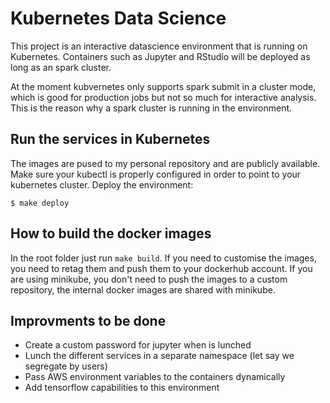 # Kubernetes Data Science
This project is an interactive datascience environment that is running on Kubernetes. Containers such as Jupyter and RStudio will be deployed as long as an spark cluster.

At the moment kubvernetes only supports spark submit in a cluster mode, which is good for production jobs but not so much for interactive analysis. This is the reason why a spark cluster is running in the environment.

## Run the services in Kubernetes
The images are pused to my personal repository and are publicly available. Make sure your kubectl is properly configured in order to point to your kubernetes cluster.
Deploy the environment:
```
$ make deploy
```

## How to build the docker images
In the root folder just run `make build`. If you need to customise the images, you need to retag them and push them to your dockerhub account. If you are using minikube, you don't need to push the images to a custom repository, the internal docker images are shared with minikube.

## Improvments to be done
- Create a custom password for jupyter when is lunched
- Lunch the different services in a separate namespace (let say we segregate by users)
- Pass AWS environment variables to the containers dynamically
- Add tensorflow capabilities to this environment
